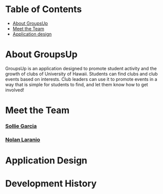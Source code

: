 # Table of Contents

* [About GroupsUp](#about-groupsup)
* [Meet the Team](#meet-the-team)
* [Application design](#application-design)

# About GroupsUp

GroupsUp is an application designed to promote student activity and the growth of clubs of University of Hawaii. Students can find clubs and club events based on interests. Club leaders can use it to promote events in a way that is simple for students to find, and let them know how to get involved! 

# Meet the Team

### [Sollie Garcia]()
### [Nolan Laranio](nlaranio.github.io)

# Application Design

# Development History
